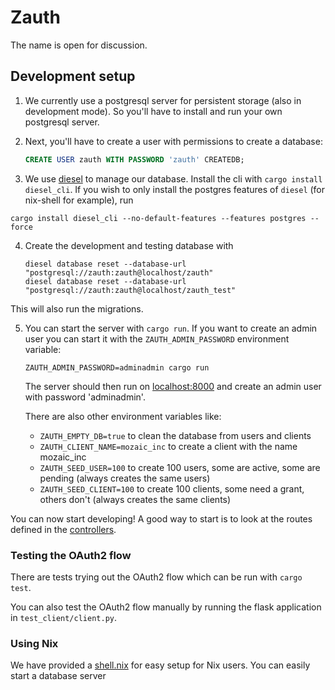# Zauth

The name is open for discussion.

## Development setup

1. We currently use a postgresql server for persistent storage (also in development
  mode). So you'll have to install and run your own postgresql server.

2. Next, you'll have to create a user with permissions to create a database:
    ```sql
    CREATE USER zauth WITH PASSWORD 'zauth' CREATEDB;
    ```

3. We use [diesel](http://diesel.rs/) to manage our database. Install the cli
  with `cargo install diesel_cli`. If you wish to only install the postgres features
  of `diesel` (for nix-shell for example), run
  ```
  cargo install diesel_cli --no-default-features --features postgres --force
  ```

4. Create the development and testing database with
    ```shell script
    diesel database reset --database-url "postgresql://zauth:zauth@localhost/zauth"
    diesel database reset --database-url "postgresql://zauth:zauth@localhost/zauth_test"
    ```
  This will also run the migrations.

5. You can start the server with `cargo run`.
   If you want to create an admin user you can start it with the
   `ZAUTH_ADMIN_PASSWORD` environment variable:
    ```
    ZAUTH_ADMIN_PASSWORD=adminadmin cargo run
    ```
   The server should then run on [localhost:8000](http://localhost:8000) and create
   an admin user with password 'adminadmin'.

   There are also other environment variables like:
    - `ZAUTH_EMPTY_DB=true` to clean the database from users and clients
    - `ZAUTH_CLIENT_NAME=mozaic_inc` to create a client with the name mozaic_inc
    - `ZAUTH_SEED_USER=100` to create 100 users, some are active, some are pending (always creates the same users)
    - `ZAUTH_SEED_CLIENT=100` to create 100 clients, some need a grant, others don't (always creates the same clients)

You can now start developing! A good way to start is to look at the routes defined in the [controllers](./src/controllers/).

### Testing the OAuth2 flow

There are tests trying out the OAuth2 flow which can be run with `cargo test`.

You can also test the OAuth2 flow manually by running the flask application in
`test_client/client.py`.

### Using Nix

We have provided a [shell.nix](./shell.nix) for easy setup for Nix users. You can easily start a database server
